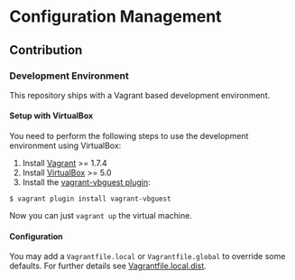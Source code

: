 # Configuration Management

## Contribution

### Development Environment
This repository ships with a Vagrant based development environment.

#### Setup with VirtualBox
You need to perform the following steps to use the development environment using VirtualBox:

1. Install [Vagrant](https://www.vagrantup.com/) >= 1.7.4
2. Install [VirtualBox](https://www.virtualbox.org/) >= 5.0
3. Install the [vagrant-vbguest plugin](https://github.com/dotless-de/vagrant-vbguest):
```
$ vagrant plugin install vagrant-vbguest
```

Now you can just `vagrant up` the virtual machine.

#### Configuration
You may add a `Vagrantfile.local` or `Vagrantfile.global` to override some defaults.
For further details see [Vagrantfile.local.dist](Vagrantfile.local.dist).
